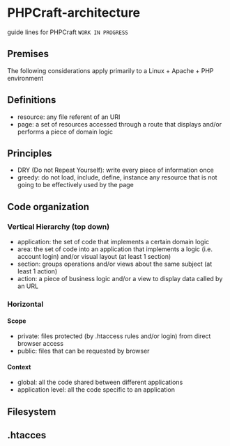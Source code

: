 # PHPCraft-architecture

guide lines for PHPCraft `WORK IN PROGRESS`

## Premises
The following considerations apply primarily to a Linux + Apache + PHP environment

## Definitions
* resource: any file referent of an URI 
* page: a set of resources accessed through a route that displays and/or performs a piece of domain logic

## Principles
* DRY (Do not Repeat Yourself): write every piece of information once
* greedy: do not load, include, define, instance any resource that is not going to be effectively used by the page

## Code organization

### Vertical Hierarchy (top down)
* application: the set of code that implements a certain domain logic
* area: the set of code into an application that implements a  logic (i.e. account login) and/or visual layout (at least 1 section)
* section: groups operations and/or views about the same subject (at least 1 action)
* action: a piece of business logic and/or a view to display data called by an URL

### Horizontal

#### Scope
* private: files protected (by .htaccess rules and/or login) from direct browser access
* public: files that can be requested by browser

#### Context
* global: all the code shared between different applications
* application level: all the code specific to an application

## Filesystem

## .htacces
